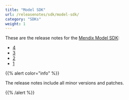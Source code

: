 ```yaml
---
title: "Model SDK"
url: /releasenotes/sdk/model-sdk/
category: "SDKs"
weight: 1
---
```


These are the release notes for the [Mendix Model SDK](/apidocs-mxsdk/mxsdk/sdk-intro/):

* [4](/releasenotes/sdk/model-sdk-4/)
* [3](/releasenotes/sdk/model-sdk-3/)
* [2](/releasenotes/sdk/model-sdk-2/)
* [1](/releasenotes/sdk/model-sdk-1/)

{{% alert color="info" %}}

The release notes include all minor versions and patches.

{{% /alert %}}
